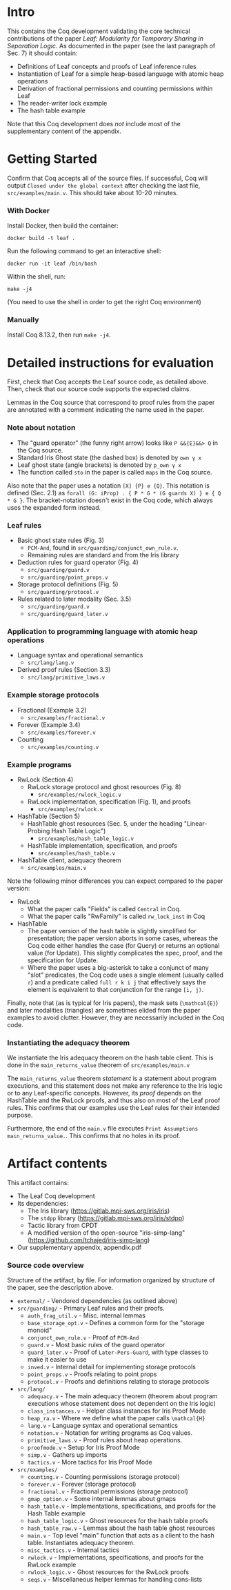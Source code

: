 # Intro

This contains the Coq development validating the core technical contributions of the paper _Leaf: Modularity for Temporary Sharing in Separation Logic_.
As documented in the paper (see the last paragraph of Sec. 7) it should contain:

 * Definitions of Leaf concepts and proofs of Leaf inference rules
 * Instantiation of Leaf for a simple heap-based language with atomic heap operations
 * Derivation of fractional permissions and counting permissions within Leaf
 * The reader-writer lock example
 * The hash table example

Note that this Coq development does _not_ include most of the supplementary content 
of the appendix.

# Getting Started

Confirm that Coq accepts all of the source files. If successful, Coq will output
`Closed under the global context` after checking the last file, `src/examples/main.v`.
This should take about 10-20 minutes.

### With Docker

Install Docker, then build the container:

```
docker build -t leaf .
```

Run the following command to get an interactive shell:
```
docker run -it leaf /bin/bash
```

Within the shell, run:

```
make -j4
```

(You need to use the shell in order to get the right Coq environment)

### Manually

Install Coq 8.13.2, then run `make -j4`.

# Detailed instructions for evaluation

First, check that Coq accepts the Leaf source code, as detailed above.  Then, check that our source code supports the expected claims.

Lemmas in the Coq source that correspond to proof rules from the paper are annotated with a comment indicating the name used in the paper.

### Note about notation

 * The "guard operator" (the funny right arrow) looks like `P &&{E}&&> Q` in the Coq source.
 * Standard Iris Ghost state (the dashed box) is denoted by `own γ x`
 * Leaf ghost state (angle brackets) is denoted by `p_own γ x`
 * The function called `sto` in the paper is called `maps` in the Coq source.

Also note that the paper uses a notation `[X] {P} e {Q}`.
This notation is defined (Sec. 2.1) as `forall (G: iProp) . { P * G * (G guards X) } e { Q * G }`.
The bracket-notation doesn't exist in the Coq code, which always uses the expanded form instead.

### Leaf rules

 * Basic ghost state rules (Fig. 3)
   * `PCM-And`, found in `src/guarding/conjunct_own_rule.v`.
   * Remaining rules are standard and from the Iris library
 * Deduction rules for guard operator (Fig. 4)
   * `src/guarding/guard.v`
   * `src/guarding/point_props.v`
 * Storage protocol definitions (Fig. 5)
   * `src/guarding/protocol.v`
 * Rules related to later modality (Sec. 3.5)
   * `src/guarding/guard.v`
   * `src/guarding/guard_later.v`

### Application to programming language with atomic heap operations

 * Language syntax and operational semantics
    * `src/lang/lang.v`
 * Derived proof rules (Section 3.3)
    * `src/lang/primitive_laws.v`

### Example storage protocols

 * Fractional (Example 3.2)
   * `src/examples/fractional.v`
 * Forever (Example 3.4)
   * `src/examples/forever.v`
 * Counting
   * `src/examples/counting.v`

### Example programs

 * RwLock (Section 4)
   * RwLock storage protocol and ghost resources (Fig. 8)
     * `src/examples/rwlock_logic.v`
   * RwLock implementation, specification (Fig. 1), and proofs
     * `src/examples/rwlock.v`
 * HashTable (Section 5)
   * HashTable ghost resources (Sec. 5, under the heading "Linear-Probing Hash Table Logic")
     * `src/examples/hash_table_logic.v`
   * HashTable implementation, specification, and proofs
     * `src/examples/hash_table.v`
 * HashTable client, adequacy theorem
   * `src/examples/main.v`
   
Note the following minor differences you can expect compared to the paper version:

 * RwLock
   * What the paper calls "Fields" is called `Central` in Coq.
   * What the paper calls "RwFamily" is called `rw_lock_inst` in Coq
 * HashTable
   * The paper version of the hash table is slightly simplified for presentation; the paper version aborts in some cases, whereas the Coq code either handles the case (for Query) or returns an optional value (for Update).  This slightly complicates the spec, proof, and the specification for Update.
   * Where the paper uses a big-asterisk to take a conjunct of many "slot" predicates,
     the Coq code uses a single element (usually called `r`) and a predicate
     called `full r k i j` that effectively says the element is equivalent to that
     conjunction for the range `[i, j)`.

Finally, note that (as is typical for Iris papers), the mask sets (`\mathcal{E}`)
and later modalities (triangles) are sometimes elided from the paper examples to avoid clutter.
However, they are necessarily included in the Coq code.

### Instantiating the adequacy theorem

We instantiate the Iris adequacy theorem on the hash table client.
This is done in the `main_returns_value` theorem of `src/examples/main.v`

The `main_returns_value` theorem _statement_ is a statement about program executions,
and this statement does not make any reference to the Iris logic or to any Leaf-specific concepts.
However, its _proof_ depends on the HashTable and the RwLock proofs, and thus also on most of the Leaf proof rules.  This confirms that our examples use the Leaf rules for their intended purpose.

Furthermore, the end of the `main.v` file executes `Print Assumptions main_returns_value.`. This confirms that no holes in its proof.

# Artifact contents

This artifact contains:

 * The Leaf Coq development
 * Its dependencies:
   * The Iris library (https://gitlab.mpi-sws.org/iris/iris)
   * The `stdpp` library (https://gitlab.mpi-sws.org/iris/stdpp)
   * Tactic library from CPDT
   * A modified version of the open-source "iris-simp-lang" (https://github.com/tchajed/iris-simp-lang)
 * Our supplementary appendix, appendix.pdf

### Source code overview

Structure of the artifact, by file. For information organized by structure of the paper, see the description above.

 * `external/` - Vendored dependencies (as outlined above)
 * `src/guarding/` - Primary Leaf rules and their proofs.
   * `auth_frag_util.v` - Misc. internal lemmas
   * `base_storage_opt.v` - Defines a common form for the "storage monoid"
   * `conjunct_own_rule.v` - Proof of `PCM-And`
   * `guard.v` - Most basic rules of the guard operator
   * `guard_later.v` - Proof of `Later-Pers-Guard`, with type classes to make it easier to use
   * `inved.v` - Internal detail for implementing storage protocols
   * `point_props.v` - Proofs relating to point props
   * `protocol.v` - Proofs and definitions relating to storage protocols
 * `src/lang/`
   * `adequacy.v` - The main adequacy theorem (theorem about program executions whose statement does not dependent on the Iris logic)
   * `class_instances.v` - Helper class instances for Iris Proof Mode
   * `heap_ra.v` - Where we define what the paper calls `\mathcal{H}`
   * `lang.v` - Language syntax and operational semantics
   * `notation.v` - Notation for writing programs as Coq values.
   * `primitive_laws.v` - Proof rules about heap operations.
   * `proofmode.v` - Setup for Iris Proof Mode
   * `simp.v` - Gathers up imports
   * `tactics.v` - More tactics for Iris Proof Mode
 * `src/examples/`
   * `counting.v` - Counting permissions (storage protocol)
   * `forever.v` - Forever (storage protocol)
   * `fractional.v` - Fractional permissions (storage protocol)
   * `gmap_option.v` - Some internal lemmas about gmaps
   * `hash_table.v` - Implementations, specifications, and proofs for the Hash Table example
   * `hash_table_logic.v` - Ghost resources for the hash table proofs
   * `hash_table_raw.v` - Lemmas about the hash table ghost resources
   * `main.v` - Top level "main" function that acts as a client to the hash table. Instantiates adequacy theorem.
   * `misc_tactics.v` - Internal tactics
   * `rwlock.v` - Implementations, specifications, and proofs for the RwLock example
   * `rwlock_logic.v` - Ghost resources for the RwLock proofs
   * `seqs.v` - Miscellaneous helper lemmas for handling cons-lists
 
